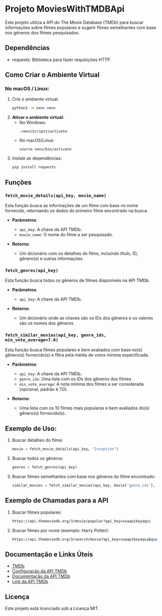 # Projeto MoviesWithTMDBApi

Este projeto utiliza a API do The Movie Database (TMDb) para buscar informações sobre filmes populares e sugerir filmes semelhantes com base nos gêneros dos filmes pesquisados.

## Dependências

- requests: Biblioteca para fazer requisições HTTP.

## Como Criar o Ambiente Virtual

### No macOS / Linux:
1. Crie o ambiente virtual:
   ```bash
   python3 -m venv venv
   ```
2. **Ativar o ambiente virtual**:
   - No Windows:
     ```
     .venv\Scripts\activate
     ```
   - No macOS/Linux:
     ```
     source venv/bin/activate
     ```
3. Instale as dependências:
   ```bash
   pip install requests
   ```

## Funções

### `fetch_movie_details(api_key, movie_name)`
Esta função busca as informações de um filme com base no nome fornecido, retornando os dados do primeiro filme encontrado na busca.

- **Parâmetros**:
  - `api_key`: A chave da API TMDb.
  - `movie_name`: O nome do filme a ser pesquisado.

- **Retorno**:
  - Um dicionário com os detalhes do filme, incluindo título, ID, gênero(s) e outras informações.

### `fetch_genres(api_key)`
Esta função busca todos os gêneros de filmes disponíveis na API TMDb.

- **Parâmetros**:
  - `api_key`: A chave da API TMDb.

- **Retorno**:
  - Um dicionário onde as chaves são os IDs dos gêneros e os valores são os nomes dos gêneros.

### `fetch_similar_movies(api_key, genre_ids, min_vote_average=7.0)`
Esta função busca filmes populares e bem avaliados com base no(s) gênero(s) fornecido(s) e filtra pela média de votos mínima especificada.

- **Parâmetros**:
  - `api_key`: A chave da API TMDb.
  - `genre_ids`: Uma lista com os IDs dos gêneros dos filmes.
  - `min_vote_average`: A nota mínima dos filmes a ser considerada (opcional, padrão é 7.0).

- **Retorno**:
  - Uma lista com os 10 filmes mais populares e bem avaliados do(s) gênero(s) fornecido(s).

## Exemplo de Uso:

1. Buscar detalhes do filme:
   ```python
   movie = fetch_movie_details(api_key, "Inception")
   ```

2. Buscar todos os gêneros:
   ```python
   genres = fetch_genres(api_key)
   ```

3. Buscar filmes semelhantes com base nos gêneros do filme encontrado:
   ```python
   similar_movies = fetch_similar_movies(api_key, movie['genre_ids'], min_vote_average=8.0)
   ```

## Exemplo de Chamadas para a API

1. Buscar filmes populares:
   ```bash
   https://api.themoviedb.org/3/movie/popular?api_key=suaapikeyaqui
   ```

2. Buscar filmes por nome (exemplo: Harry Potter):
   ```bash
   https://api.themoviedb.org/3/search/movie?api_key=suaapikeyaqui&query=Harry+Potter&language=pt-BR
   ```

## Documentação e Links Úteis

- [TMDb](https://www.themoviedb.org/)
- [Configuração da API TMDb](https://www.themoviedb.org/settings/api)
- [Documentação da API TMDb](https://api.themoviedb.org/)
- [Link da API TMDb](https://api.themoviedb.org/3/)

## Licença

Este projeto está licenciado sob a Licença MIT.
